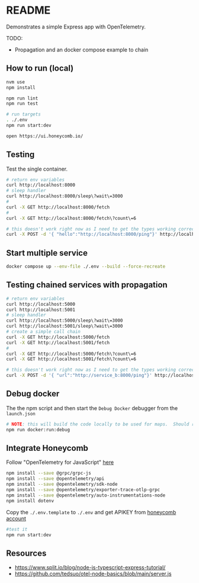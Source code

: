 # README

Demonstrates a simple Express app with OpenTelemetry.  

TODO:

* Propagation and an docker compose example to chain

## How to run (local)

```sh
nvm use
npm install

npm run lint
npm run test

# run targets
. ./.env 
npm run start:dev

open https://ui.honeycomb.io/
```

## Testing

Test the single container.  

```sh
# return env variables
curl http://localhost:8000
# sleep handler
curl http://localhost:8000/sleep\?wait\=3000
#
curl -X GET http://localhost:8000/fetch
# 
curl -X GET http://localhost:8000/fetch\?count\=6

# this doesn't work right now as I need to get the types working correctly. 
curl -X POST -d '{ "hello":"http://localhost:8000/ping"}' http://localhost:8000/fetch
```

## Start multiple service

```sh
docker compose up --env-file ./.env --build --force-recreate  
```

## Testing chained services with propagation

```sh
# return env variables
curl http://localhost:5000
curl http://localhost:5001
# sleep handler
curl http://localhost:5000/sleep\?wait\=3000
curl http://localhost:5001/sleep\?wait\=3000
# create a simple call chain
curl -X GET http://localhost:5000/fetch
curl -X GET http://localhost:5001/fetch
# 
curl -X GET http://localhost:5000/fetch\?count\=6
curl -X GET http://localhost:5001/fetch\?count\=6

# this doesn't work right now as I need to get the types working correctly. 
curl -X POST -d '{ "url":"http://service_b:8000/ping"}' http://localhost:5000/fetch
```

## Debug docker

The the npm script and then start the `Debug Docker` debugger from the `launch.json`

```sh
# NOTE: this will build the code locally to be used for maps.  Should really copy this from intermediate container.  
npm run docker:run:debug 
```

## Integrate Honeycomb

Follow "OpenTelemetry for JavaScript" [here](https://docs.honeycomb.io/getting-data-in/javascript/opentelemetry/)

```sh
npm install --save @grpc/grpc-js
npm install --save @opentelemetry/api
npm install --save @opentelemetry/sdk-node
npm install --save @opentelemetry/exporter-trace-otlp-grpc
npm install --save @opentelemetry/auto-instrumentations-node
npm install dotenv       
```

Copy the `./.env.template` to `./.env` and get APIKEY from [honeycomb account](https://ui.honeycomb.io/account)

```sh
#test it
npm run start:dev
```

## Resources

* https://www.split.io/blog/node-js-typescript-express-tutorial/
* https://github.com/tedsuo/otel-node-basics/blob/main/server.js